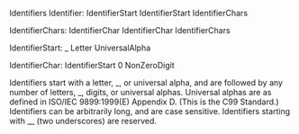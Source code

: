 Identifiers
Identifier:
    IdentifierStart
    IdentifierStart IdentifierChars

IdentifierChars:
    IdentifierChar
    IdentifierChar IdentifierChars

IdentifierStart:
    _
    Letter
    UniversalAlpha

IdentifierChar:
    IdentifierStart
    0
    NonZeroDigit
    
Identifiers start with a letter, _, or universal alpha, and are followed by any number of letters, _, digits, 
or universal alphas. Universal alphas are as defined in ISO/IEC 9899:1999(E) Appendix D. (This is the C99 Standard.) 
Identifiers can be arbitrarily long, and are case sensitive. Identifiers starting with __ (two underscores) are reserved.